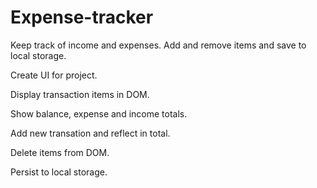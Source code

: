 # Expense-tracker
Keep track of income and expenses. Add and remove items and save to local storage.

Create UI for project.

Display transaction items in DOM.

Show balance, expense and income totals.

Add new transation and reflect in total.

Delete items from DOM.

Persist to local storage.
